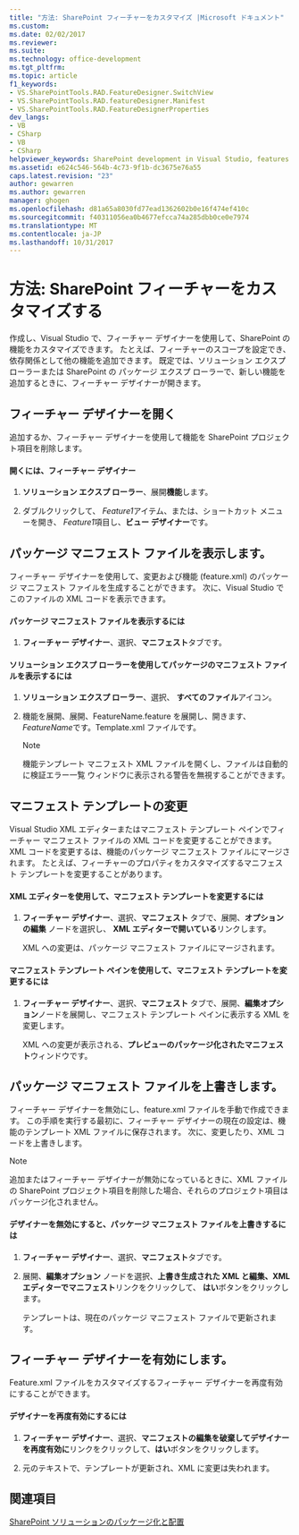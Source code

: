```yaml
---
title: "方法: SharePoint フィーチャーをカスタマイズ |Microsoft ドキュメント"
ms.custom: 
ms.date: 02/02/2017
ms.reviewer: 
ms.suite: 
ms.technology: office-development
ms.tgt_pltfrm: 
ms.topic: article
f1_keywords:
- VS.SharePointTools.RAD.FeatureDesigner.SwitchView
- VS.SharePointTools.RAD.featureDesigner.Manifest
- VS.SharePointTools.RAD.FeatureDesignerProperties
dev_langs:
- VB
- CSharp
- VB
- CSharp
helpviewer_keywords: SharePoint development in Visual Studio, features
ms.assetid: e624c546-564b-4c73-9f1b-dc3675e76a55
caps.latest.revision: "23"
author: gewarren
ms.author: gewarren
manager: ghogen
ms.openlocfilehash: d81a65a8030fd77ead1362602b0e16f474ef410c
ms.sourcegitcommit: f40311056ea0b4677efcca74a285dbb0ce0e7974
ms.translationtype: MT
ms.contentlocale: ja-JP
ms.lasthandoff: 10/31/2017
---
```

# <a name="how-to-customize-a-sharepoint-feature"></a>方法: SharePoint フィーチャーをカスタマイズする
  作成し、Visual Studio で、フィーチャー デザイナーを使用して、SharePoint の機能をカスタマイズできます。 たとえば、フィーチャーのスコープを設定でき、依存関係として他の機能を追加できます。 既定では、ソリューション エクスプ ローラーまたは SharePoint の パッケージ エクスプ ローラーで、新しい機能を追加するときに、フィーチャー デザイナーが開きます。  
  
## <a name="opening-the-feature-designer"></a>フィーチャー デザイナーを開く  
 追加するか、フィーチャー デザイナーを使用して機能を SharePoint プロジェクト項目を削除します。  
  
#### <a name="to-open-the-feature-designer"></a>開くには、フィーチャー デザイナー  
  
1.  **ソリューション エクスプ ローラー**、展開**機能**します。  
  
2.  ダブルクリックして、 *Feature1*アイテム、または、ショートカット メニューを開き、 *Feature1*項目し、**ビュー デザイナー**です。  
  
## <a name="viewing-the-packaged-manifest-file"></a>パッケージ マニフェスト ファイルを表示します。  
 フィーチャー デザイナーを使用して、変更および機能 (feature.xml) のパッケージ マニフェスト ファイルを生成することができます。 次に、Visual Studio でこのファイルの XML コードを表示できます。  
  
#### <a name="to-view-the-packaged-manifest-file"></a>パッケージ マニフェスト ファイルを表示するには  
  
1.  **フィーチャー デザイナー**、選択、**マニフェスト**タブです。  
  
#### <a name="to-view-the-packaged-manifest-file-by-using-solution-explorer"></a>ソリューション エクスプ ローラーを使用してパッケージのマニフェスト ファイルを表示するには  
  
1.  **ソリューション エクスプ ローラー**、選択、 **すべてのファイル**アイコン。  
  
2.  機能を展開、展開、FeatureName.feature を展開し、開きます、 *FeatureName*です。Template.xml ファイルです。  
  
    > [!NOTE]  
    >  機能テンプレート マニフェスト XML ファイルを開くし、ファイルは自動的に検証エラー一覧 ウィンドウに表示される警告を無視することができます。  
  
## <a name="changing-the-manifest-template"></a>マニフェスト テンプレートの変更  
 Visual Studio XML エディターまたはマニフェスト テンプレート ペインでフィーチャー マニフェスト ファイルの XML コードを変更することができます。 XML コードを変更するは、機能のパッケージ マニフェスト ファイルにマージされます。 たとえば、フィーチャーのプロパティをカスタマイズするマニフェスト テンプレートを変更することがあります。  
  
#### <a name="to-change-the-manifest-template-by-using-the-xml-editor"></a>XML エディターを使用して、マニフェスト テンプレートを変更するには  
  
1.  **フィーチャー デザイナー**、選択、**マニフェスト** タブで、展開、**オプションの編集** ノードを選択し、 **XML エディターで開いている**リンクします。  
  
     XML への変更は、パッケージ マニフェスト ファイルにマージされます。  
  
#### <a name="to-change-the-manifest-template-by-using-the-manifest-template-pane"></a>マニフェスト テンプレート ペインを使用して、マニフェスト テンプレートを変更するには  
  
1.  **フィーチャー デザイナー**、選択、**マニフェスト** タブで、展開、**編集オプション**ノードを展開し、マニフェスト テンプレート ペインに表示する XML を変更します。  
  
     XML への変更が表示される、**プレビューのパッケージ化されたマニフェスト**ウィンドウです。  
  
## <a name="overwriting-the-packaged-manifest-file"></a>パッケージ マニフェスト ファイルを上書きします。  
 フィーチャー デザイナーを無効にし、feature.xml ファイルを手動で作成できます。 この手順を実行する最初に、フィーチャー デザイナーの現在の設定は、機能のテンプレート XML ファイルに保存されます。 次に、変更したり、XML コードを上書きします。  
  
> [!NOTE]  
>  追加またはフィーチャー デザイナーが無効になっているときに、XML ファイルの SharePoint プロジェクト項目を削除した場合、それらのプロジェクト項目はパッケージ化されません。  
  
#### <a name="to-overwrite-packaged-manifest-file-by-disabling-the-designer"></a>デザイナーを無効にすると、パッケージ マニフェスト ファイルを上書きするには  
  
1.  **フィーチャー デザイナー**、選択、**マニフェスト**タブです。  
  
2.  展開、**編集オプション** ノードを選択、**上書き生成された XML と編集、XML エディターでマニフェスト**リンクをクリックして、 **はい**ボタンをクリックします。  
  
     テンプレートは、現在のパッケージ マニフェスト ファイルで更新されます。  
  
## <a name="enabling-the-feature-designer"></a>フィーチャー デザイナーを有効にします。  
 Feature.xml ファイルをカスタマイズするフィーチャー デザイナーを再度有効にすることができます。  
  
#### <a name="to-re-enable-the-designer"></a>デザイナーを再度有効にするには  
  
1.  **フィーチャー デザイナー**、選択、**マニフェストの編集を破棄してデザイナーを再度有効に**リンクをクリックして、**はい**ボタンをクリックします。  
  
2.  元のテキストで、テンプレートが更新され、XML に変更は失われます。  
  
## <a name="see-also"></a>関連項目  
 [SharePoint ソリューションのパッケージ化と配置](../sharepoint/packaging-and-deploying-sharepoint-solutions.md)  
  
  